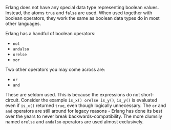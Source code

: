 Erlang does not have any special data type representing boolean values. Instead, the atoms `true` and `false` are used. When used together with boolean operators, they work the same as boolean data types do in most other languages.

Erlang has a handful of boolean operators:
- `not`
- `andalso`
- `orelse`
- `xor`

Two other operators you may come across are:
- `or`
- `and`

These are seldom used. This is because the expressions do not short-circuit. Consider the example `is_x() orelse is_y()`, `is_y()` is evaluated even if `is_x()` returned `true`, even though logically unnecessary. The `or` and `and` operators are still around for legacy reasons - Erlang has done its best over the years to never break backwards-compatibility. The more clumsily named `orelse` and `andalso` operators are used almost exclusively.
